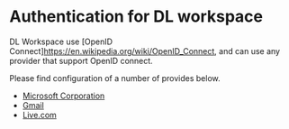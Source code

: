 # Authentication for DL workspace

DL Workspace use [OpenID Connect]https://en.wikipedia.org/wiki/OpenID_Connect, and can use any provider that support OpenID connect. 

Please find configuration of a number of provides below. 

* [Microsoft Corporation](microsoft.md)
* [Gmail](gmail.md)
* [Live.com](live.com)

